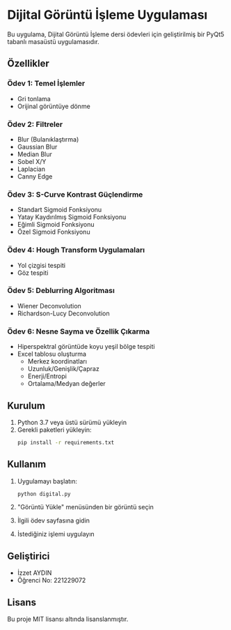 # Dijital Görüntü İşleme Uygulaması

Bu uygulama, Dijital Görüntü İşleme dersi ödevleri için geliştirilmiş bir PyQt5 tabanlı masaüstü uygulamasıdır.

## Özellikler

### Ödev 1: Temel İşlemler
- Gri tonlama
- Orijinal görüntüye dönme

### Ödev 2: Filtreler
- Blur (Bulanıklaştırma)
- Gaussian Blur
- Median Blur
- Sobel X/Y
- Laplacian
- Canny Edge

### Ödev 3: S-Curve Kontrast Güçlendirme
- Standart Sigmoid Fonksiyonu
- Yatay Kaydırılmış Sigmoid Fonksiyonu
- Eğimli Sigmoid Fonksiyonu
- Özel Sigmoid Fonksiyonu

### Ödev 4: Hough Transform Uygulamaları
- Yol çizgisi tespiti
- Göz tespiti

### Ödev 5: Deblurring Algoritması
- Wiener Deconvolution
- Richardson-Lucy Deconvolution

### Ödev 6: Nesne Sayma ve Özellik Çıkarma
- Hiperspektral görüntüde koyu yeşil bölge tespiti
- Excel tablosu oluşturma
  - Merkez koordinatları
  - Uzunluk/Genişlik/Çapraz
  - Enerji/Entropi
  - Ortalama/Medyan değerler

## Kurulum

1. Python 3.7 veya üstü sürümü yükleyin
2. Gerekli paketleri yükleyin:
   ```bash
   pip install -r requirements.txt
   ```

## Kullanım

1. Uygulamayı başlatın:
   ```bash
   python digital.py
   ```

2. "Görüntü Yükle" menüsünden bir görüntü seçin
3. İlgili ödev sayfasına gidin
4. İstediğiniz işlemi uygulayın

## Geliştirici

- İzzet AYDIN
- Öğrenci No: 221229072

## Lisans

Bu proje MIT lisansı altında lisanslanmıştır. 